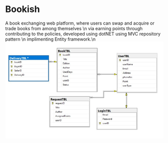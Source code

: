 # Bookish
A book exchanging web platform, where users can swap and acquire or trade books from among themselves \n
via earning points through contributing to the policies, developed using dotNET using MVC repository pattern \n
implimenting Entity framework.\n
![](proposedDB.JPG)
